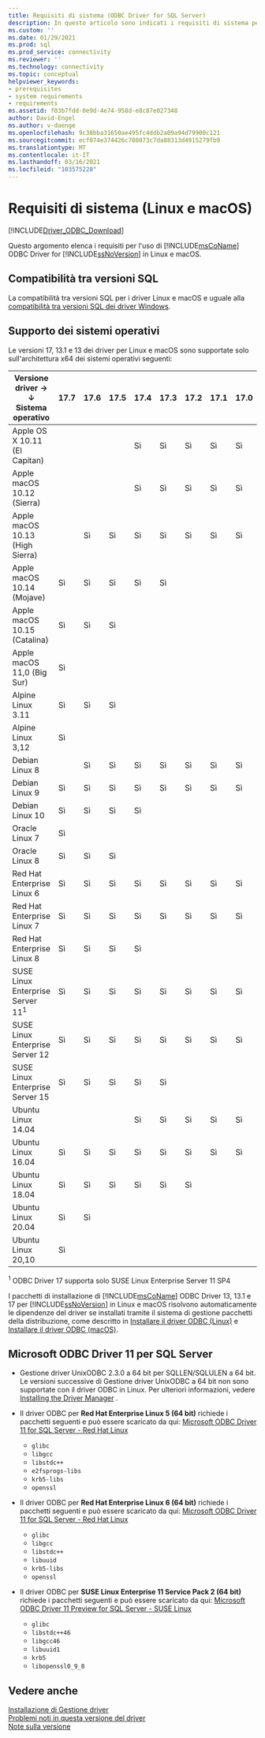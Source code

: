 ```yaml
---
title: Requisiti di sistema (ODBC Driver for SQL Server)
description: In questo articolo sono indicati i requisiti di sistema per ODBC Driver for SQL Server nei sistemi operativi Linux e macOS.
ms.custom: ''
ms.date: 01/29/2021
ms.prod: sql
ms.prod_service: connectivity
ms.reviewer: ''
ms.technology: connectivity
ms.topic: conceptual
helpviewer_keywords:
- prerequisites
- system requirements
- requirements
ms.assetid: f03b7fdd-0e9d-4e74-958d-e8c87e027348
author: David-Engel
ms.author: v-daenge
ms.openlocfilehash: 9c38bba31650ae495fc4ddb2a09a94d79900c121
ms.sourcegitcommit: ecf074e374426c708073c7da88313d4915279fb9
ms.translationtype: MT
ms.contentlocale: it-IT
ms.lasthandoff: 03/16/2021
ms.locfileid: "103575228"
---
```

# <a name="system-requirements-linux-and-macos"></a>Requisiti di sistema (Linux e macOS)

[!INCLUDE[Driver_ODBC_Download](../../../includes/driver_odbc_download.md)]

Questo argomento elenca i requisiti per l'uso di [!INCLUDE[msCoName](../../../includes/msconame_md.md)] ODBC Driver for [!INCLUDE[ssNoVersion](../../../includes/ssnoversion-md.md)] in Linux e macOS.

## <a name="sql-version-compatibility"></a>Compatibilità tra versioni SQL

La compatibilità tra versioni SQL per i driver Linux e macOS e uguale alla [compatibilità tra versioni SQL dei driver Windows](../windows/system-requirements-installation-and-driver-files.md#sql-version-compatibility).

## <a name="operating-system-support"></a>Supporto dei sistemi operativi

Le versioni 17, 13.1 e 13 dei driver per Linux e macOS sono supportate solo sull'architettura x64 dei sistemi operativi seguenti:

|Versione driver&nbsp;&#8594;<br />&#8595; Sistema operativo     |17.7|17.6|17.5|17.4|17.3|17.2|17.1|17.0|13.1|13|
|-------------------------------|----|----|----|----|----|----|----|----|----|---|
|Apple OS X 10.11 (El Capitan)  |    |    |    |Sì |Sì |Sì |Sì |Sì |Sì |Sì|
|Apple macOS 10.12 (Sierra)     |    |    |    |Sì |Sì |Sì |Sì |Sì |Sì |Sì|
|Apple macOS 10.13 (High Sierra)|    |Sì |Sì |Sì |Sì |Sì |Sì |Sì |Sì |Sì|
|Apple macOS 10.14 (Mojave)     |Sì |Sì |Sì |Sì |Sì |    |    |    |    |   |
|Apple macOS 10.15 (Catalina)   |Sì |Sì |Sì |    |    |    |    |    |    |   |
|Apple macOS 11,0 (Big Sur)     |Sì |    |    |    |    |    |    |    |    |   |
|Alpine Linux 3.11              |Sì |Sì |Sì |    |    |    |    |    |    |   |
|Alpine Linux 3,12              |Sì |    |    |    |    |    |    |    |    |   |
|Debian Linux 8                 |    |Sì |Sì |Sì |Sì |Sì |Sì |Sì |Sì |Sì|
|Debian Linux 9                 |Sì |Sì |Sì |Sì |Sì |Sì |Sì |Sì |Sì |Sì|
|Debian Linux 10                |Sì |Sì |Sì |Sì |    |    |    |    |    |   |
|Oracle Linux 7                 |Sì |    |    |    |    |    |    |    |    |   |
|Oracle Linux 8                 |Sì |Sì |Sì |    |    |    |    |    |    |   |
|Red Hat Enterprise Linux 6     |Sì |Sì |Sì |Sì |Sì |Sì |Sì |Sì |Sì |Sì|
|Red Hat Enterprise Linux 7     |Sì |Sì |Sì |Sì |Sì |Sì |Sì |Sì |Sì |Sì|
|Red Hat Enterprise Linux 8     |Sì |Sì |Sì |Sì |    |    |    |    |    |   |
|SUSE Linux Enterprise Server 11<sup>1</sup>|Sì |Sì |Sì |Sì |Sì |Sì |Sì |Sì |Sì |Sì|
|SUSE Linux Enterprise Server 12|Sì |Sì |Sì |Sì |Sì |Sì |Sì |Sì |Sì |Sì|
|SUSE Linux Enterprise Server 15|Sì |Sì |Sì |Sì |Sì |    |    |    |    |   |
|Ubuntu Linux 14.04             |    |    |    |Sì |Sì |Sì |Sì |Sì |Sì |Sì|
|Ubuntu Linux 16.04             |Sì |Sì |Sì |Sì |Sì |Sì |Sì |Sì |Sì |Sì|
|Ubuntu Linux 18.04             |Sì |Sì |Sì |Sì |Sì |Sì |    |    |    |   |
|Ubuntu Linux 20.04             |Sì |Sì |    |    |    |    |    |    |    |   |
|Ubuntu Linux 20,10             |Sì |    |    |    |    |    |    |    |    |   |

<sup>1</sup> ODBC Driver 17 supporta solo SUSE Linux Enterprise Server 11 SP4

I pacchetti di installazione di [!INCLUDE[msCoName](../../../includes/msconame_md.md)] ODBC Driver 13, 13.1 e 17 per [!INCLUDE[ssNoVersion](../../../includes/ssnoversion-md.md)] in Linux e macOS risolvono automaticamente le dipendenze del driver se installati tramite il sistema di gestione pacchetti della distribuzione, come descritto in [Installare il driver ODBC (Linux)](installing-the-microsoft-odbc-driver-for-sql-server.md) e [Installare il driver ODBC (macOS)](install-microsoft-odbc-driver-sql-server-macos.md).

## <a name="microsoft-odbc-driver-11-for-sql-server"></a>Microsoft ODBC Driver 11 per SQL Server  
  
* Gestione driver UnixODBC 2.3.0 a 64 bit per SQLLEN/SQLULEN a 64 bit. Le versioni successive di Gestione driver UnixODBC a 64 bit non sono supportate con il driver ODBC in Linux. Per ulteriori informazioni, vedere [Installing the Driver Manager](../../../connect/odbc/linux-mac/installing-the-driver-manager.md) .  
  
* Il driver ODBC per **Red Hat Enterprise Linux 5 (64 bit)** richiede i pacchetti seguenti e può essere scaricato da qui: [Microsoft ODBC Driver 11 for SQL Server - Red Hat Linux](https://go.microsoft.com/fwlink/?LinkId=267321)  
  * `glibc`  
  * `libgcc`  
  * `libstdc++`  
  * `e2fsprogs-libs`  
  * `krb5-libs`  
  * `openssl`  
  
* Il driver ODBC per **Red Hat Enterprise Linux 6 (64 bit)** richiede i pacchetti seguenti e può essere scaricato da qui: [Microsoft ODBC Driver 11 for SQL Server - Red Hat Linux](https://go.microsoft.com/fwlink/?LinkId=267321)  
  * `glibc`  
  * `libgcc`  
  * `libstdc++`  
  * `libuuid`  
  * `krb5-libs`  
  * `openssl`  
  
* Il driver ODBC per **SUSE Linux Enterprise 11 Service Pack 2 (64 bit)** richiede i pacchetti seguenti e può essere scaricato da qui: [Microsoft ODBC Driver 11 Preview for SQL Server - SUSE Linux](https://go.microsoft.com/fwlink/?LinkId=264916)  
  * `glibc`  
  * `libstdc++46`  
  * `libgcc46`  
  * `libuuid1`  
  * `krb5`  
  * `libopenssl0_9_8`  
  
## <a name="see-also"></a>Vedere anche

[Installazione di Gestione driver](../../../connect/odbc/linux-mac/installing-the-driver-manager.md)  
[Problemi noti in questa versione del driver](../../../connect/odbc/linux-mac/known-issues-in-this-version-of-the-driver.md)  
[Note sulla versione](../../../connect/odbc/linux-mac/release-notes-odbc-sql-server-linux-mac.md)  
